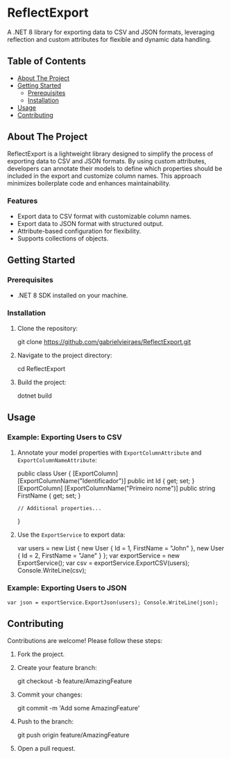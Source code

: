 # ReflectExport

A .NET 8 library for exporting data to CSV and JSON formats, leveraging reflection and custom attributes for flexible and dynamic data handling.

## Table of Contents

- [About The Project](#about-the-project)
- [Getting Started](#getting-started)
  - [Prerequisites](#prerequisites)
  - [Installation](#installation)
- [Usage](#usage)
- [Contributing](#contributing)

## About The Project

ReflectExport is a lightweight library designed to simplify the process of exporting data to CSV and JSON formats. By using custom attributes, developers can annotate their models to define which properties should be included in the export and customize column names. This approach minimizes boilerplate code and enhances maintainability.

### Features

- Export data to CSV format with customizable column names.
- Export data to JSON format with structured output.
- Attribute-based configuration for flexibility.
- Supports collections of objects.

## Getting Started

### Prerequisites

- .NET 8 SDK installed on your machine.

### Installation

1. Clone the repository:

   git clone https://github.com/gabrielvieiraes/ReflectExport.git

2. Navigate to the project directory:
   
   cd ReflectExport

3. Build the project:
   
   dotnet build


## Usage

### Example: Exporting Users to CSV

1. Annotate your model properties with `ExportColumnAttribute` and `ExportColumnNameAttribute`:
   
	public class User { [ExportColumn] [ExportColumnName("Identificador")] public int Id { get; set; }
	   [ExportColumn]
	   [ExportColumnName("Primeiro nome")]
	   public string FirstName { get; set; }

	   // Additional properties...
	}

2. Use the `ExportService` to export data:
   
	var users = new List<User> { new User { Id = 1, FirstName = "John" }, new User { Id = 2, FirstName = "Jane" } };
	var exportService = new ExportService(); var csv = exportService.ExportCSV(users); Console.WriteLine(csv);


### Example: Exporting Users to JSON

	var json = exportService.ExportJson(users); Console.WriteLine(json);


## Contributing

Contributions are welcome! Please follow these steps:

1. Fork the project.
2. Create your feature branch:
   
	git checkout -b feature/AmazingFeature

3. Commit your changes:
   
	git commit -m 'Add some AmazingFeature'

4. Push to the branch:
	
	git push origin feature/AmazingFeature

5. Open a pull request.